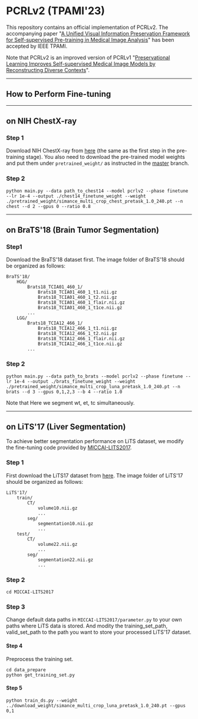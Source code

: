 # PCRLv2 (TPAMI'23)
This repository contains an official implementation of PCRLv2. The accompanying paper "[A Unified Visual Information Preservation Framework for Self-supervised Pre-training in Medical Image Analysis](https://arxiv.org/pdf/2301.00772.pdf)" has been accepted by IEEE TPAMI. 

Note that PCRLv2 is an improved version of PCRLv1 "[Preservational Learning Improves Self-supervised Medical Image Models by Reconstructing Diverse Contexts](https://arxiv.org/pdf/2109.04379.pdf)".

----
## How to Perform Fine-tuning

----
## on NIH ChestX-ray

### Step 1

Download NIH ChestX-ray from [here](https://nihcc.app.box.com/v/ChestXray-NIHCC) (the same as the first step in the pre-training stage). You also need to download the pre-trained model weights and put them under `pretrained_weight/` as instructed in the [master](https://github.com/RL4M/PCRLv2/tree/main) branch.

### Step 2

```
python main.py --data path_to_chest14 --model pcrlv2 --phase finetune --lr 1e-4 --output ./chest14_finetune_weight --weight ./pretrained_weight/simance_multi_crop_chest_pretask_1.0_240.pt --n chest --d 2 --gpus 0 --ratio 0.8
```

----
## on BraTS'18 (Brain Tumor Segmentation)

### Step1 

Download the BraTS'18 dataset first. The image folder of BraTS'18 should be organized as follows:

```
BraTS'18/
	HGG/
  		Brats18_TCIA01_460_1/
			Brats18_TCIA01_460_1_t1.nii.gz
			Brats18_TCIA01_460_1_t2.nii.gz
			Brats18_TCIA01_460_1_flair.nii.gz
			Brats18_TCIA01_460_1_t1ce.nii.gz
        ...
	LGG/
		Brats18_TCIA12_466_1/
			Brats18_TCIA12_466_1_t1.nii.gz
			Brats18_TCIA12_466_1_t2.nii.gz
			Brats18_TCIA12_466_1_flair.nii.gz
			Brats18_TCIA12_466_1_t1ce.nii.gz
        ...
```



### Step 2 

```
python main.py --data path_to_brats --model pcrlv2 --phase finetune --lr 1e-4 --output ./brats_finetune_weight --weight ./pretrained_weight/simance_multi_crop_luna_pretask_1.0_240.pt --n brats --d 3 --gpus 0,1,2,3 --b 4 --ratio 1.0
```

Note that Here we segment wt, et, tc simultaneously.

----
## on LiTS'17 (Liver Segmentation)

To achieve better segmentation performance on LiTS dataset, we modify the fine-tuning code provided by [MICCAI-LITS2017](https://github.com/assassint2017/MICCAI-LITS2017).

### Step 1

First download the LiTS17 dataset from [here](https://competitions.codalab.org/competitions/17094). The image folder of LiTS'17 should be organized as follows:

```
LiTS'17/
	train/
		CT/
			volume10.nii.gz
			...
		seg/
			segmentation10.nii.gz
			...
	test/
		CT/
			volume22.nii.gz
			...
		seg/
			segmentation22.nii.gz
			...
```



### Step 2

```
cd MICCAI-LITS2017
```

### Step 3

Change default data paths in `MICCAI-LITS2017/parameter.py` to your own paths where LiTS data is stored. And modity the training_set_path, valid_set_path to the path you want to store your processed LiTS'17 dataset. 

#### Step 4

Preprocess the training set.

```
cd data_prepare
python get_training_set.py
```

#### Step 5

```
python train_ds.py --weight ../download_weight/simance_multi_crop_luna_pretask_1.0_240.pt --gpus 0,1
```

